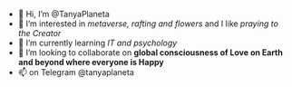 - 👋 Hi, I’m @TanyaPlaneta
- 👀 I’m interested in *metaverse, rafting and flowers* and I like *praying to the Creator*
- 🌱 I’m currently learning *IT and psychology*
- 💞️ I’m looking to collaborate on **global consciousness of Love on Earth and beyond where everyone is Happy**
- 📫 on Telegram @tanyaplaneta

<!---
TanyaPlaneta/TanyaPlaneta is a ✨ special ✨ repository because its `README.md` (this file) appears on your GitHub profile.
You can click the Preview link to take a look at your changes.
--->

